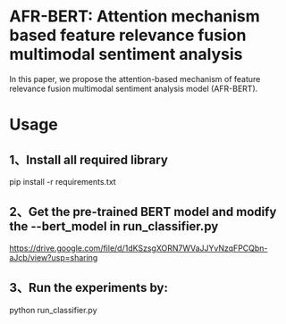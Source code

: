 # AFR-BERT: Attention mechanism based feature relevance fusion multimodal sentiment analysis
In this paper, we propose the attention-based mechanism of feature relevance fusion multimodal sentiment analysis model (AFR-BERT).
# Usage
## 1、Install all required library
pip install -r requirements.txt
## 2、Get the pre-trained BERT model and modify the --bert_model in run_classifier.py
https://drive.google.com/file/d/1dKSzsgXORN7WVaJJYvNzqFPCQbn-aJcb/view?usp=sharing
## 3、Run the experiments by:
python run_classifier.py
